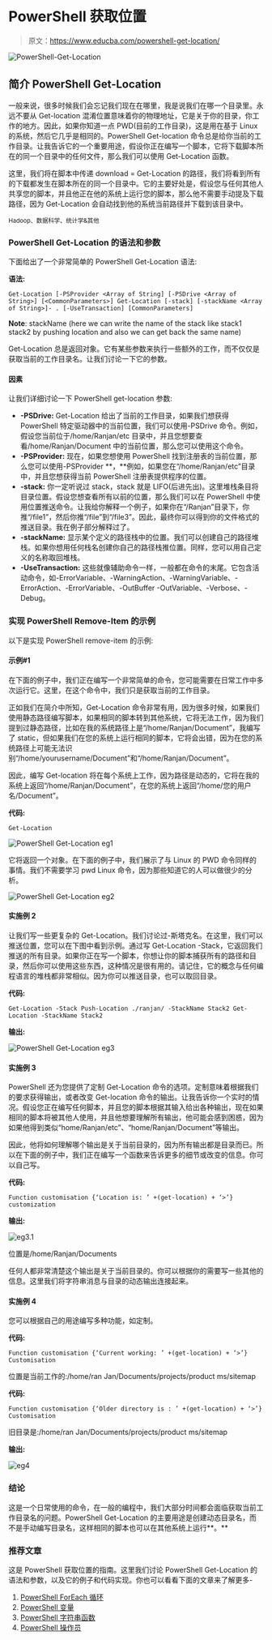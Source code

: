 # PowerShell 获取位置

> 原文：<https://www.educba.com/powershell-get-location/>

![PowerShell-Get-Location](img/4ea9c6e3f8275b5766e9bddfa5f95d28.png)



## **简介** PowerShell Get-Location

一般来说，很多时候我们会忘记我们现在在哪里，我是说我们在哪一个目录里。永远不要从 Get-location 混淆位置意味着你的物理地址，它是关于你的目录，你工作的地方。因此，如果你知道一点 PWD(目前的工作目录)，这是用在基于 Linux 的系统，然后它几乎是相同的。PowerShell Get-location 命令总是给你当前的工作目录。让我告诉它的一个重要用途，假设你正在编写一个脚本，它将下载脚本所在的同一个目录中的任何文件，那么我们可以使用 Get-Location 函数。

这里，我们将在脚本中传递 download = Get-Location 的路径，我们将看到所有的下载都发生在脚本所在的同一个目录中。它的主要好处是，假设您与任何其他人共享您的脚本，并且他正在他的系统上运行您的脚本，那么他不需要手动提及下载路径，因为 Get-Location 会自动找到他的系统当前路径并下载到该目录中。

<small>Hadoop、数据科学、统计学&其他</small>

### PowerShell Get-Location 的语法和参数

下面给出了一个非常简单的 PowerShell Get-Location 语法:

**语法:**

`Get-Location
[-PSProvider <Array of String] [-PSDrive <Array of String>] [<CommonParameters>] Get-Location [-stack] [-stackName <Array of String>]- .
[-UseTransaction] [CommonParameters]`

**Note**: stackName (here we can write the name of the stack like stack1 stack2 by pushing location and also we can get back the same name)

Get-Location 总是返回对象。它有某些参数来执行一些额外的工作，而不仅仅是获取当前的工作目录名。让我们讨论一下它的参数。

#### 因素

让我们详细讨论一下 PowerShell get-location 参数:

*   **-PSDrive:** Get-Location 给出了当前的工作目录，如果我们想获得 PowerShell 特定驱动器中的当前位置，我们可以使用-PSDrive 命令。例如，假设您当前位于/home/Ranjan/etc 目录中，并且您想要查看/home/Ranjan/Document 中的当前位置，那么您可以使用这个命令。
*   **-PSProvider:** 现在，如果您想使用 PowerShell 找到注册表的当前位置，那么您可以使用-PSProvider **，**例如，如果您在“/home/Ranjan/etc”目录中，并且您想获得当前 PowerShell 注册表提供程序的位置。
*   **-stack:** 你一定听说过 stack，stack 就是 LIFO(后进先出)。这里堆栈条目将目录位置。假设您想查看所有以前的位置，那么我们可以在 PowerShell 中使用位置推送命令。让我给你解释一个例子，如果你在“/Ranjan”目录下，你推“/file1”，然后你推“/file”到“/file3”。因此，最终你可以得到你的文件格式的推送目录。我在例子部分解释过了。
*   **-stackName:** 显示某个定义的路径栈中的位置。我们可以创建自己的路径堆栈。如果你想用任何栈名创建你自己的路径栈推位置。同样，您可以用自己定义的名称取回堆栈。
*   **-UseTransaction:** 这些就像辅助命令一样，一般都在命令的末尾。它包含活动命令，如-ErrorVariable、-WarningAction、-WarningVariable、-ErrorAction、-ErrorVariable、-OutBuffer -OutVariable、-Verbose、-Debug。

### 实现 PowerShell Remove-Item 的示例

以下是实现 PowerShell remove-item 的示例:

#### 示例#1

在下面的例子中，我们正在编写一个非常简单的命令，您可能需要在日常工作中多次运行它。这里，在这个命令中，我们只是获取当前的工作目录。

正如我们在简介中所知，Get-Location 命令非常有用，因为很多时候，如果我们使用静态路径编写脚本，如果相同的脚本转到其他系统，它将无法工作，因为我们提到过静态路径，比如在我的系统路径上是“/home/Ranjan/Document”，我编写了 static，但如果我们在您的系统上运行相同的脚本，它将会出错，因为在您的系统路径上可能无法识别“/home/yourusername/Document”和“/home/Ranjan/Document”。

因此，编写 Get-location 将在每个系统上工作，因为路径是动态的，它将在我的系统上返回“/home/Ranjan/Document”，在您的系统上返回“/home/您的用户名/Document”。

**代码:**

`Get-Location`

![PowerShell Get-Location eg1](img/7e1a5e4aa769de5bd5389ea2844e63c2.png)



它将返回一个对象。在下面的例子中，我们展示了与 Linux 的 PWD 命令同样的事情。我们不需要学习 pwd Linux 命令，因为那些知道它的人可以做很少的分析。

![PowerShell Get-Location eg2](img/da478ea0b56035575bde8c12ce9108e1.png)



#### 实施例 2

让我们写一些更复杂的 Get-Location。我们讨论过-斯塔克名。在这里，我们可以推送位置，您可以在下图中看到示例。通过写 Get-Location -Stack，它返回我们推送的所有目录。如果你正在写一个脚本，你想让你的脚本捕获所有的路径和目录，然后你可以使用这些东西，这种情况是很有用的。请记住，它的概念与任何编程语言的堆栈都非常相似。因为你可以推送目录，也可以取回目录。

**代码:**

`Get-Location -Stack
Push-Location ./ranjan/ -StackName Stack2
Get-Location -StackName Stack2`

**输出:**

![PowerShell Get-Location eg3](img/0b4eb38157c35c04fb19d6d48b29a3ab.png)



#### 实施例 3

PowerShell 还为您提供了定制 Get-Location 命令的选项。定制意味着根据我们的要求获得输出，或者改变 Get-location 命令的输出。让我告诉你一个实时的情况。假设您正在编写任何脚本，并且您的脚本根据其输入给出各种输出，现在如果相同的脚本将被其他人使用，并且他想要理解所有输出，他可能会感到困惑，因为如果他得到类似“home/Ranjan/etc”、“home/Ranjan/Document”等输出。

因此，他将如何理解哪个输出是关于当前目录的，因为所有输出都是目录而已。所以在下面的例子中，我们正在编写一个函数来告诉更多的细节或改变的信息。你可以自己写。

**代码:**

`Function customisation {‘Location is: ’ +(get-location) + ‘>’}
customization`

**输出:**

![eg3.1](img/cbd1b15c1066d7646a951373395d04ca.png)



位置是/home/Ranjan/Documents

任何人都非常清楚这个输出是关于当前目录的。你可以根据你的需要写一些其他的信息。这里我们将字符串消息与目录的动态输出连接起来。

#### 实施例 4

您可以根据自己的用途编写多种功能，如定制。

**代码:**

`Function customisation {‘Current working: ’ +(get-location) + ‘>’}
Customisation`

位置是当前工作的:/home/ran Jan/Documents/projects/product ms/sitemap

**代码:**

`Function customisation {‘Older directory is : ’ +(get-location) + ‘>’}
Customisation`

旧目录是:/home/ran Jan/Documents/projects/product ms/sitemap

**输出:**

![ eg4](img/e2a2b93b47470408d95c2a7ddeca2f3c.png)



### 结论

这是一个日常使用的命令，在一般的编程中，我们大部分时间都会面临获取当前工作目录名的问题。PowerShell Get-Location 的主要用途是创建动态目录名，而不是手动编写目录名，这样相同的脚本也可以在其他系统上运行**。**

### 推荐文章

这是 PowerShell 获取位置的指南。这里我们讨论 PowerShell Get-Location 的语法和参数，以及它的例子和代码实现。你也可以看看下面的文章来了解更多-

1.  [PowerShell ForEach 循环](https://www.educba.com/powershell-foreach-loop/)
2.  [PowerShell 变量](https://www.educba.com/powershell-variables/)
3.  [PowerShell 字符串函数](https://www.educba.com/powershell-string-functions/)
4.  [PowerShell 操作员](https://www.educba.com/powershell-operators/)





